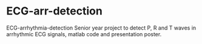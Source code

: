 # ECG-arr-detection
ECG-arrhythmia-detection Senior year project to detect P, R and T waves in arrhythmic ECG signals, matlab code and presentation poster.
